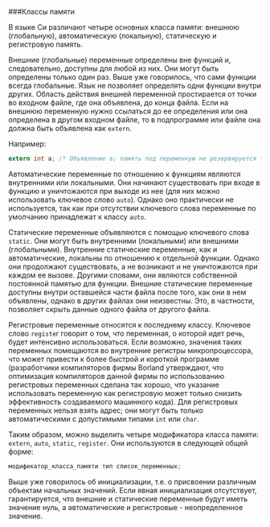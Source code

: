 ###Классы памяти

В языке Си различают четыре основных класса памяти: внешнюю (глобальную), автоматическую (локальную), статическую и регистровую память.

Внешние (глобальные) переменные определены вне функций и, следовательно, доступны для любой из них. Они могут быть определены только один раз. Выше уже говорилось, что сами функции всегда глобальные. Язык не позволяет определять одни функции внутри других. Область действия внешней переменной простирается от точки во входном файле, где она объявлена, до конца файла. Если на внешнюю переменную нужно ссылаться до ее определения или она определена в другом входном файле, то в подпрограмме или файле она должна быть объявлена как `extern`.

Например:

```c
extern int a; /* Объявление a; память под переменную не резервируется */
```

Автоматические переменные по отношению к функциям являются внутренними или локальными. Они начинают существовать при входе в функцию и уничтожаются при выходе из нее (для них можно использовать ключевое слово `auto`). Однако оно практически не используется, так как при отсутствии ключевого слова переменные по умолчанию принадлежат к классу `auto`.

Статические переменные объявляются с помощью ключевого слова `static`. Они могут быть внутренними (локальными) или внешними (глобальными). Внутренние статические переменные, как и автоматические, локальны по отношению к отдельной функции. Однако они продолжают существовать, а не возникают и не уничтожаются при каждом ее вызове. Другими словами, они являются собственной постоянной памятью для функции. Внешние статические переменные доступны внутри оставшейся части файла после того, как они в нем объявлены, однако в других файлах они неизвестны. Это, в частности, позволяет скрыть данные одного файла от другого файла.

Регистровые переменные относятся к последнему классу. Ключевое слово `registe`r говорит о том, что переменная, о которой идет речь, будет интенсивно использоваться. Если возможно, значения таких переменных помещаются во внутренние регистры микропроцессора, что может привести к более быстрой и короткой программе (разработчики компиляторов фирмы Borland утверждают, что оптимизация компиляторов данной фирмы по использованию регистровых переменных сделана так хорошо, что указание использовать переменную как регистровую может только снизить эффективность создаваемого машинного кода). Для регистровых переменных нельзя взять адрес; они могут быть только автоматическими с допустимыми типами `int` или `char`.

Таким образом, можно выделить четыре модификатора класса памяти: `extern`, `auto`, `static`, `register`. Они используются в следующей общей форме:

```c
модификатор_класса_памяти тип список_переменных;
```

Выше уже говорилось об инициализации, т.е. о присвоении различным объектам начальных значений. Если явная инициализация отсутствует, гарантируется, что внешние и статические переменные будут иметь значение нуль, а автоматические и регистровые - неопределенное значение.